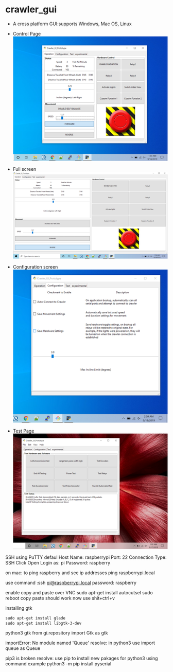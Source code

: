 # crawler_gui
* A cross platform GUI:supports Windows, Mac OS, Linux

* Control Page
![Control Page](https://github.com/mhouse1/crawler_gui/blob/master/Documentation/GUI_View1.PNG)

* Full screen
![Test Page](https://github.com/mhouse1/crawler_gui/blob/master/Documentation/GUI_View2.PNG)

* Configuration screen
![Test Page](https://github.com/mhouse1/crawler_gui/blob/master/Documentation/GUI_View3.PNG)


* Test Page
![Test Page](https://github.com/mhouse1/crawler_gui/blob/master/Documentation/GUI_View4.PNG)


SSH using PuTTY defaul
Host Name: raspberrypi
Port: 22
Connection Type: SSH
Click Open
Login as: pi
Password: raspberry


on mac:
to ping raspberry and see ip addresses
    ping raspberrypi.local

use command :ssh pi@raspberrypi.local
password: raspberry


enable copy and paste over VNC
    sudo apt-get install autocutsel 
    sudo reboot
copy paste should work now
use shit+ctrl+v

installing gtk

    sudo apt-get install glade
    sudo apt-get install libgtk-3-dev


python3 gtk
from gi.repository import Gtk as gtk

importError: No module named 'Queue'
resolve: in python3 use import queue as Queue

pip3 is broken
resolve: use pip to install new pakages for python3 using command example
python3 -m pip install pyserial

